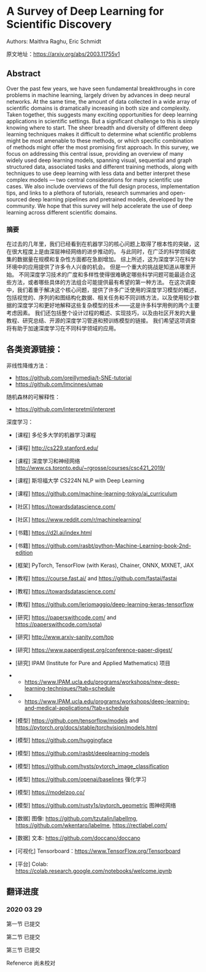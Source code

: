 # A Survey of Deep Learning for Scientific Discovery
Authors: Maithra Raghu, Eric Schmidt

原文地址：https://arxiv.org/abs/2003.11755v1

## Abstract
Over the past few years, we have seen fundamental breakthroughs in core problems in machine learning, largely driven by advances in deep neural networks. 
At the same time, the amount of data collected in a wide array of scientific domains is dramatically increasing in both size and complexity. 
Taken together, this suggests many exciting opportunities for deep learning applications in scientific settings. 
But a significant challenge to this is simply knowing where to start. 
The sheer breadth and diversity of different deep learning techniques makes it difficult to determine what scientific problems might be most amenable to these methods, or which specific combination of methods might offer the most promising first approach.
In this survey, we focus on addressing this central issue, providing an overview of many widely used deep learning models, spanning visual, sequential and graph structured data, associated tasks and different training methods, along with techniques to use deep learning with less data and better interpret these complex models — two central considerations for many scientific use cases. 
We also include overviews of the full design process, implementation tips, and links to a plethora of tutorials, research summaries and open-sourced deep learning pipelines and pretrained models, developed by the community. 
We hope that this survey will help accelerate the use of deep learning across different scientific domains.

### 摘要
在过去的几年里，我们已经看到在机器学习的核心问题上取得了根本性的突破，这在很大程度上是由深层神经网络的进步推动的。
与此同时，在广泛的科学领域收集的数据量在规模和复杂性方面都在急剧增加。
综上所述，这为深度学习在科学环境中的应用提供了许多令人兴奋的机会。
但是一个重大的挑战是知道从哪里开始。
不同深度学习技术的广度和多样性使得很难确定哪些科学问题可能最适合这些方法，或者哪些具体的方法组合可能提供最有希望的第一种方法。
在这次调查中，我们着重于解决这个核心问题，提供了许多广泛使用的深度学习模型的概述，包括视觉的、序列的和图结构化数据、相关任务和不同训练方法，以及使用较少数据的深度学习和更好地解释这些复杂模型的技术——这是许多科学用例的两个主要考虑因素。
我们还包括整个设计过程的概述、实现技巧，以及由社区开发的大量教程、研究总结、开源的深度学习管道和预训练模型的链接。 
我们希望这项调查将有助于加速深度学习在不同科学领域的应用。

## 各类资源链接：

非线性降维方法：
* https://github.com/oreillymedia/t-SNE-tutorial
* https://github.com/lmcinnes/umap

随机森林的可解释性：
* https://github.com/interpretml/interpret

深度学习：
* [课程] 多伦多大学的机器学习课程
* [课程] http://cs229.stanford.edu/
* [课程] 深度学习和神经网络 http://www.cs.toronto.edu/~rgrosse/courses/csc421_2019/
* [课程] 斯坦福大学 CS224N NLP with Deep Learning
* [课程] https://github.com/machine-learning-tokyo/ai_curriculum

* [社区] https://towardsdatascience.com/ 
* [社区] https://www.reddit.com/r/machinelearning/

* [书籍] https://d2l.ai/index.html
* [书籍] https://github.com/rasbt/python-Machine-Learning-book-2nd-edition

* [框架] PyTorch, TensorFlow (with Keras), Chainer, ONNX, MXNET, JAX

* [教程] https://course.fast.ai/ and https://github.com/fastai/fastai
* [教程] https://towardsdatascience.com/ 
* [教程] https://github.com/leriomaggio/deep-learning-keras-tensorflow

* [研究] https://paperswithcode.com/ and https://paperswithcode.com/sota)
* [研究] http://www.arxiv-sanity.com/top
* [研究] https://www.paperdigest.org/conference-paper-digest/
* [研究] IPAM (Institute for Pure and Applied Mathematics) 项目
* * https://www.IPAM.ucla.edu/programs/workshops/new-deep-learning-techniques/?tab=schedule 
* * https://www.IPAM.ucla.edu/programs/workshops/deep-learning-and-medical-applications/?tab=schedule
* [模型] https://github.com/tensorflow/models and https://pytorch.org/docs/stable/torchvision/models.html

* [模型] https://github.com/huggingface
* [模型] https://github.com/rasbt/deeplearning-models
* [模型] https://github.com/hysts/pytorch_image_classification
* [模型] https://github.com/openai/baselines 强化学习
* [模型] https://modelzoo.co/
* [模型] https://github.com/rusty1s/pytorch_geometric 图神经网络 

* [数据] 图像: https://github.com/tzutalin/labelImg, https://github.com/wkentaro/labelme, https://rectlabel.com/ 
* [数据] 文本: https://github.com/doccano/doccano

* [可视化] Tensorboard：https://www.TensorFlow.org/Tensorboard

* [平台] Colab: https://colab.research.google.com/notebooks/welcome.ipynb

## 翻译进度
### 2020 03 29

第一节 已提交

第二节 已提交

第三节 已提交

Refenerce 尚未校对
